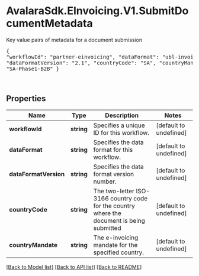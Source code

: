 # AvalaraSdk.EInvoicing.V1.SubmitDocumentMetadata
Key value pairs of metadata for a document submission <br><pre>{  \"workflowId\": \"partner-einvoicing\", \"dataFormat\": \"ubl-invoice\", \"dataFormatVersion\": \"2.1\", \"countryCode\": \"SA\", \"countryMandate\": \"SA-Phase1-B2B\" }</pre> <br> 

## Properties

Name | Type | Description | Notes
------------ | ------------- | ------------- | -------------
**workflowId** | **string** | Specifies a unique ID for this workflow. | [default to undefined]
**dataFormat** | **string** | Specifies the data format for this workflow. | [default to undefined]
**dataFormatVersion** | **string** | Specifies the data format version number. | [default to undefined]
**countryCode** | **string** | The two-letter ISO-3166 country code for the country where the document is being submitted | [default to undefined]
**countryMandate** | **string** | The e-invoicing mandate for the specified country. | [default to undefined]

[[Back to Model list]](../../../README.md#documentation-for-models) [[Back to API list]](../../../README.md#documentation-for-api-endpoints) [[Back to README]](../../../README.md)

